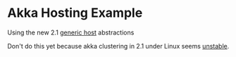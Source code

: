 # Akka Hosting Example

Using the new 2.1 [generic host](https://docs.microsoft.com/en-us/aspnet/core/fundamentals/host/generic-host?view=aspnetcore-2.1) abstractions

Don't do this yet because akka clustering in  2.1 under Linux seems [unstable](https://github.com/akkadotnet/akka.net/issues/3506).
